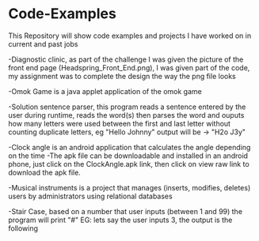 Code-Examples
=============
This Repository will show code examples and projects I have worked on in current and past jobs

-Diagnostic clinic, as part of the challenge I was given the picture of the front end page (Headspring_Front_End.png), I was given part of the code, my assignment was to complete the design the way the png file looks 

-Omok Game is a java applet application of the omok game 

-Solution sentence parser, this program reads a sentence entered by the user during runtime, reads the word(s) then parses the word and ouputs how many letters were used between the first and last letter without counting duplicate letters, eg "Hello Johnny" output will be -> "H2o J3y"

-Clock angle is an android application that calculates the angle depending on the time
-The apk file can be downloadable and installed in an android phone, just click on the ClockAngle.apk link, then click on view raw link to download the apk file.

-Musical instruments is a project that manages (inserts, modifies, deletes) users by administrators using relational databases

-Stair Case, based on a number that user inputs (between 1 and 99) the program will print "#" 
EG: lets say the user inputs 3, the output is the following
   #
  ##
 ###  